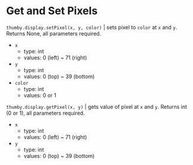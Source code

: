 # Get and Set Pixels

`thumby.display.setPixel(x, y, color)` | sets pixel to `color` at `x` and `y`. Returns None, all parameters required.

* `x`
    * type: int
    * values: 0 (left) ~ 71 (right)
* `y`
    * type: int
    * values: 0 (top) ~ 39 (bottom)
* `color`
    * type: int
    * values: 0 or 1

`thumby.display.getPixel(x, y)` | gets value of pixel at `x` and `y`. Returns int (0 or 1), all parameters required.

* `x`
    * type: int
    * values: 0 (left) ~ 71 (right)
* `y`
    * type: int
    * values: 0 (top) ~ 39 (bottom)

    